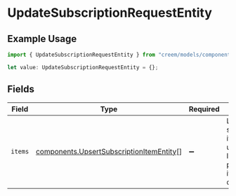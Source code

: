 # UpdateSubscriptionRequestEntity

## Example Usage

```typescript
import { UpdateSubscriptionRequestEntity } from "creem/models/components";

let value: UpdateSubscriptionRequestEntity = {};
```

## Fields

| Field                                                                                                | Type                                                                                                 | Required                                                                                             | Description                                                                                          |
| ---------------------------------------------------------------------------------------------------- | ---------------------------------------------------------------------------------------------------- | ---------------------------------------------------------------------------------------------------- | ---------------------------------------------------------------------------------------------------- |
| `items`                                                                                              | [components.UpsertSubscriptionItemEntity](../../models/components/upsertsubscriptionitementity.md)[] | :heavy_minus_sign:                                                                                   | List of subscription items to update/create. If no item ID is provided, the item will be created.    |